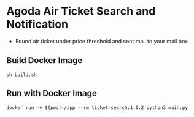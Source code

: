 # Agoda Air Ticket Search and Notification
- Found air ticket under price threshold and sent mail to your mail box

## Build Docker Image

```
sh build.sh
```

## Run with Docker Image

```
docker run -v $(pwd):/app --rm ticket-search:1.0.2 python3 main.py
```
